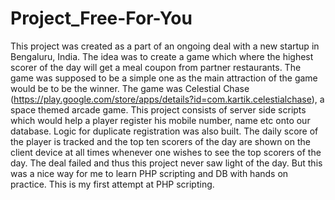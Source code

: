 # Project_Free-For-You
This project was created as a part of an ongoing deal with a new startup in Bengaluru, India. The idea was to create a game which where the highest scorer of the day will get a meal coupon from partner restaurants. The game was supposed to be a simple one as the main attraction of the game would be to be the winner. The game was Celestial Chase (https://play.google.com/store/apps/details?id=com.kartik.celestialchase), a space themed arcade game. 
This project consists of server side scripts which would help a player register his mobile number, name etc onto our database. Logic for duplicate registration was also built. The daily score of the player is tracked and the top ten scorers of the day are shown on the client device at all times whenever one wishes to see the top scorers of the day. 
The deal failed and thus this project never saw light of the day. But this was a nice way for me to learn PHP scripting and DB with hands on practice. This is my first attempt at PHP scripting.
